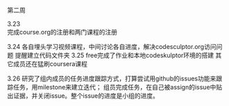 第二周
     
3.23  
    完成course.org的注册和两门课程的注册
    
3.24
    各自埋头学习视频课程，中间讨论各自进度，解决codesculptor.org访问问题
    提醒建立代码文件夹
3.25
    free完成了作业和本地codeskulptor环境的搭建
    其它成员还在猛刷coursera课程
    
3.26
   研究了组内成员的任务进度跟踪方式，打算尝试用github的issues功能来跟踪任务，用milestone来建立迭代；
   组员完成任务，在自己被assign的issue中贴出证据，并关闭issue。整个issue的进度是小组的进度。    
   
   
